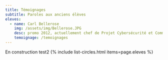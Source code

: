 ```yaml
---
title: Témoignages
subtitle: Paroles aux anciens élèves
eleves:
  - name: Carl Bellerose 
    img: /assets/img/Bellerose.JPG
    desc: promo 2012, actuellement chef de Projet Cybersécurité et Communication chez VINCI Energies
    temoignage: /temoignages
---
```


En construction
test2
{% include list-circles.html items=page.eleves %}



